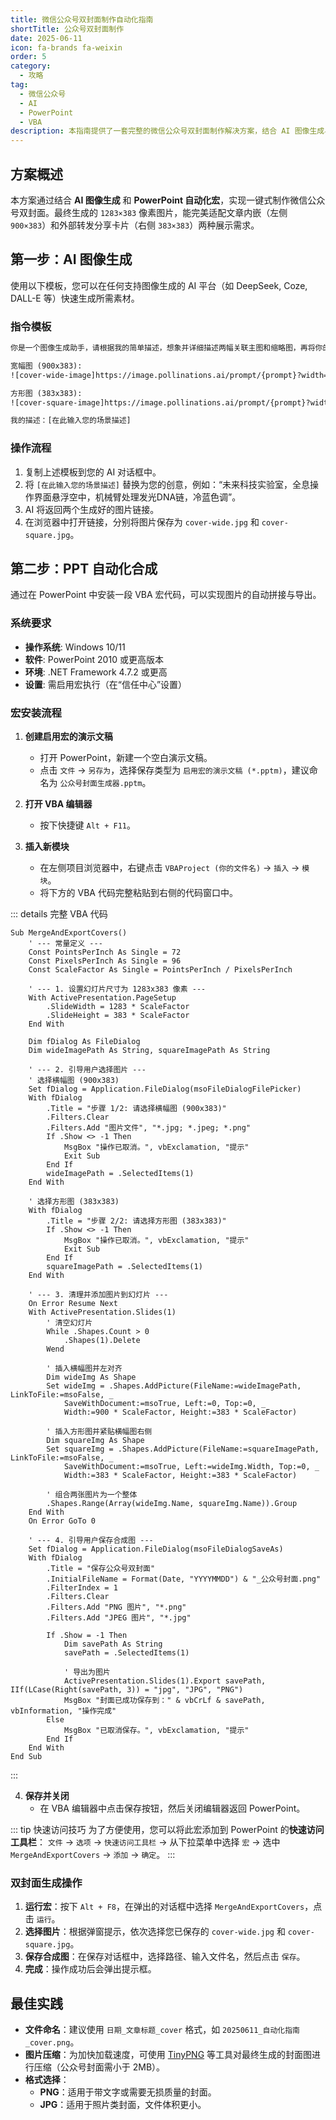 ```yaml
---
title: 微信公众号双封面制作自动化指南
shortTitle: 公众号双封面制作
date: 2025-06-11
icon: fa-brands fa-weixin
order: 5
category:
  - 攻略
tag:
  - 微信公众号
  - AI
  - PowerPoint
  - VBA
description: 本指南提供了一套完整的微信公众号双封面制作解决方案，结合 AI 图像生成与 PowerPoint VBA 自动化宏，可一键合成适配文章内（900×383）和分享卡片（383×383）两种场景的 1283×383 像素封面图。
---
```


## 方案概述

本方案通过结合 **AI 图像生成** 和 **PowerPoint 自动化宏**，实现一键式制作微信公众号双封面。最终生成的 `1283×383` 像素图片，能完美适配文章内嵌（左侧 `900×383`）和外部转发分享卡片（右侧 `383×383`）两种展示需求。

## 第一步：AI 图像生成

使用以下模板，您可以在任何支持图像生成的 AI 平台（如 DeepSeek, Coze, DALL-E 等）快速生成所需素材。

### 指令模板

```txt
你是一个图像生成助手，请根据我的简单描述，想象并详细描述两幅关联主图和缩略图，再将你的详细描述翻译成英文，并插入到以下两个链接的{prompt}部分：

宽幅图 (900x383):
![cover-wide-image]https://image.pollinations.ai/prompt/{prompt}?width=900&height=383&enhance=true&private=true

方形图 (383x383):
![cover-square-image]https://image.pollinations.ai/prompt/{prompt}?width=383&height=383&enhance=true&private=true

我的描述：[在此输入您的场景描述]
```

### 操作流程

1.  复制上述模板到您的 AI 对话框中。
2.  将 `[在此输入您的场景描述]` 替换为您的创意，例如：“未来科技实验室，全息操作界面悬浮空中，机械臂处理发光DNA链，冷蓝色调”。
3.  AI 将返回两个生成好的图片链接。
4.  在浏览器中打开链接，分别将图片保存为 `cover-wide.jpg` 和 `cover-square.jpg`。

## 第二步：PPT 自动化合成

通过在 PowerPoint 中安装一段 VBA 宏代码，可以实现图片的自动拼接与导出。

### 系统要求

- **操作系统**: Windows 10/11
- **软件**: PowerPoint 2010 或更高版本
- **环境**: .NET Framework 4.7.2 或更高
- **设置**: 需启用宏执行（在“信任中心”设置）

### 宏安装流程

1.  **创建启用宏的演示文稿**
    *   打开 PowerPoint，新建一个空白演示文稿。
    *   点击 `文件` → `另存为`，选择保存类型为 `启用宏的演示文稿 (*.pptm)`，建议命名为 `公众号封面生成器.pptm`。

2.  **打开 VBA 编辑器**
    *   按下快捷键 `Alt + F11`。

3.  **插入新模块**
    *   在左侧项目浏览器中，右键点击 `VBAProject (你的文件名)` → `插入` → `模块`。
    *   将下方的 VBA 代码完整粘贴到右侧的代码窗口中。

::: details 完整 VBA 代码
```vba
Sub MergeAndExportCovers()
    ' --- 常量定义 ---
    Const PointsPerInch As Single = 72
    Const PixelsPerInch As Single = 96
    Const ScaleFactor As Single = PointsPerInch / PixelsPerInch
    
    ' --- 1. 设置幻灯片尺寸为 1283x383 像素 ---
    With ActivePresentation.PageSetup
        .SlideWidth = 1283 * ScaleFactor
        .SlideHeight = 383 * ScaleFactor
    End With
    
    Dim fDialog As FileDialog
    Dim wideImagePath As String, squareImagePath As String
    
    ' --- 2. 引导用户选择图片 ---
    ' 选择横幅图 (900x383)
    Set fDialog = Application.FileDialog(msoFileDialogFilePicker)
    With fDialog
        .Title = "步骤 1/2: 请选择横幅图 (900x383)"
        .Filters.Clear
        .Filters.Add "图片文件", "*.jpg; *.jpeg; *.png"
        If .Show <> -1 Then
            MsgBox "操作已取消。", vbExclamation, "提示"
            Exit Sub
        End If
        wideImagePath = .SelectedItems(1)
    End With
    
    ' 选择方形图 (383x383)
    With fDialog
        .Title = "步骤 2/2: 请选择方形图 (383x383)"
        If .Show <> -1 Then
            MsgBox "操作已取消。", vbExclamation, "提示"
            Exit Sub
        End If
        squareImagePath = .SelectedItems(1)
    End With
    
    ' --- 3. 清理并添加图片到幻灯片 ---
    On Error Resume Next
    With ActivePresentation.Slides(1)
        ' 清空幻灯片
        While .Shapes.Count > 0
            .Shapes(1).Delete
        Wend
        
        ' 插入横幅图并左对齐
        Dim wideImg As Shape
        Set wideImg = .Shapes.AddPicture(FileName:=wideImagePath, LinkToFile:=msoFalse, _
            SaveWithDocument:=msoTrue, Left:=0, Top:=0, _
            Width:=900 * ScaleFactor, Height:=383 * ScaleFactor)
        
        ' 插入方形图并紧贴横幅图右侧
        Dim squareImg As Shape
        Set squareImg = .Shapes.AddPicture(FileName:=squareImagePath, LinkToFile:=msoFalse, _
            SaveWithDocument:=msoTrue, Left:=wideImg.Width, Top:=0, _
            Width:=383 * ScaleFactor, Height:=383 * ScaleFactor)
        
        ' 组合两张图片为一个整体
        .Shapes.Range(Array(wideImg.Name, squareImg.Name)).Group
    End With
    On Error GoTo 0
    
    ' --- 4. 引导用户保存合成图 ---
    Set fDialog = Application.FileDialog(msoFileDialogSaveAs)
    With fDialog
        .Title = "保存公众号双封面"
        .InitialFileName = Format(Date, "YYYYMMDD") & "_公众号封面.png"
        .FilterIndex = 1
        .Filters.Clear
        .Filters.Add "PNG 图片", "*.png"
        .Filters.Add "JPEG 图片", "*.jpg"
        
        If .Show = -1 Then
            Dim savePath As String
            savePath = .SelectedItems(1)
            
            ' 导出为图片
            ActivePresentation.Slides(1).Export savePath, IIf(LCase(Right(savePath, 3)) = "jpg", "JPG", "PNG")
            MsgBox "封面已成功保存到：" & vbCrLf & savePath, vbInformation, "操作完成"
        Else
            MsgBox "已取消保存。", vbExclamation, "提示"
        End If
    End With
End Sub
```
:::

4.  **保存并关闭**
    *   在 VBA 编辑器中点击保存按钮，然后关闭编辑器返回 PowerPoint。

::: tip 快速访问技巧
为了方便使用，您可以将此宏添加到 PowerPoint 的**快速访问工具栏**：
`文件` → `选项` → `快速访问工具栏` → 从下拉菜单中选择 `宏` → 选中 `MergeAndExportCovers` → `添加` → `确定`。
:::

### 双封面生成操作

1.  **运行宏**：按下 `Alt + F8`，在弹出的对话框中选择 `MergeAndExportCovers`，点击 `运行`。
2.  **选择图片**：根据弹窗提示，依次选择您已保存的 `cover-wide.jpg` 和 `cover-square.jpg`。
3.  **保存合成图**：在保存对话框中，选择路径、输入文件名，然后点击 `保存`。
4.  **完成**：操作成功后会弹出提示框。

## 最佳实践

- **文件命名**：建议使用 `日期_文章标题_cover` 格式，如 `20250611_自动化指南_cover.png`。
- **图片压缩**：为加快加载速度，可使用 [TinyPNG](https://tinypng.com/) 等工具对最终生成的封面图进行压缩（公众号封面需小于 2MB）。
- **格式选择**：
    - **PNG**：适用于带文字或需要无损质量的封面。
    - **JPG**：适用于照片类封面，文件体积更小。